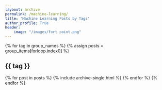 ```yaml
---
layoout: archive
permalink: /machine-learning/
title: "Machine Learning Posts by Tags"
author_profile: True
header:
    image: "/images/fort point.png"
---
```


{% for tag in group_names %}
  {% assign posts = group_items[forloop.index0] %}
  <h2 id="{{ tag | slugify }}" class="archive__subtitle">{{ tag }}</h2>
  {% for post in posts %}
    {% include archive-single.html %}
  {% endfor %}
{% endfor %}